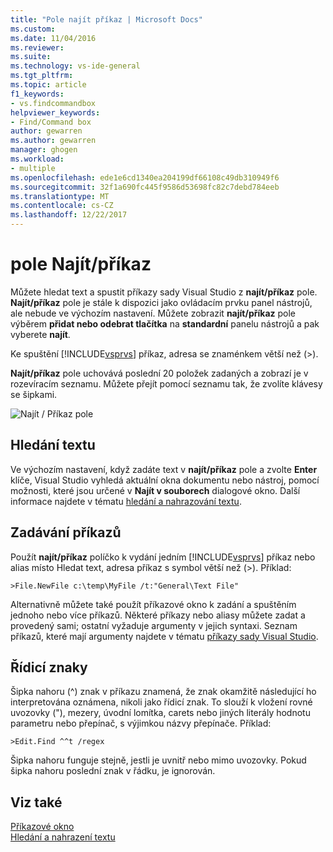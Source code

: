 ```yaml
---
title: "Pole najít příkaz | Microsoft Docs"
ms.custom: 
ms.date: 11/04/2016
ms.reviewer: 
ms.suite: 
ms.technology: vs-ide-general
ms.tgt_pltfrm: 
ms.topic: article
f1_keywords:
- vs.findcommandbox
helpviewer_keywords:
- Find/Command box
author: gewarren
ms.author: gewarren
manager: ghogen
ms.workload:
- multiple
ms.openlocfilehash: ede1e6cd1340ea204199df66108c49db310949f6
ms.sourcegitcommit: 32f1a690fc445f9586d53698fc82c7debd784eeb
ms.translationtype: MT
ms.contentlocale: cs-CZ
ms.lasthandoff: 12/22/2017
---
```

# <a name="findcommand-box"></a>pole Najít/příkaz

Můžete hledat text a spustit příkazy sady Visual Studio z **najít/příkaz** pole. **Najít/příkaz** pole je stále k dispozici jako ovládacím prvku panel nástrojů, ale nebude ve výchozím nastavení. Můžete zobrazit **najít/příkaz** pole výběrem **přidat nebo odebrat tlačítka** na **standardní** panelu nástrojů a pak vyberete **najít**.

Ke spuštění [!INCLUDE[vsprvs](../code-quality/includes/vsprvs_md.md)] příkaz, adresa se znaménkem větší než (>).

**Najít/příkaz** pole uchovává poslední 20 položek zadaných a zobrazí je v rozevíracím seznamu. Můžete přejít pomocí seznamu tak, že zvolíte klávesy se šipkami.

![Najít &#47; Příkaz pole](../ide/media/findcommandbox.png "FindCommandBox")

## <a name="searching-for-text"></a>Hledání textu

Ve výchozím nastavení, když zadáte text v **najít/příkaz** pole a zvolte **Enter** klíče, Visual Studio vyhledá aktuální okna dokumentu nebo nástroj, pomocí možnosti, které jsou určené v **Najít v souborech** dialogové okno. Další informace najdete v tématu [hledání a nahrazování textu](../ide/finding-and-replacing-text.md).

## <a name="entering-commands"></a>Zadávání příkazů

Použít **najít/příkaz** políčko k vydání jedním [!INCLUDE[vsprvs](../code-quality/includes/vsprvs_md.md)] příkaz nebo alias místo Hledat text, adresa příkaz s symbol větší než (>). Příklad:

```
>File.NewFile c:\temp\MyFile /t:"General\Text File"
```

Alternativně můžete také použít příkazové okno k zadání a spuštěním jednoho nebo více příkazů. Některé příkazy nebo aliasy můžete zadat a provedený sami; ostatní vyžaduje argumenty v jejich syntaxi. Seznam příkazů, které mají argumenty najdete v tématu [příkazy sady Visual Studio](../ide/reference/visual-studio-commands.md).

## <a name="escape-characters"></a>Řídicí znaky

Šipka nahoru (^) znak v příkazu znamená, že znak okamžitě následující ho interpretována oznámena, nikoli jako řídicí znak. To slouží k vložení rovné uvozovky ("), mezery, úvodní lomítka, carets nebo jiných literály hodnotu parametru nebo přepínač, s výjimkou názvy přepínače. Příklad:

```
>Edit.Find ^^t /regex
```

Šipka nahoru funguje stejně, jestli je uvnitř nebo mimo uvozovky. Pokud šipka nahoru poslední znak v řádku, je ignorován.

## <a name="see-also"></a>Viz také

[Příkazové okno](../ide/reference/command-window.md)  
[Hledání a nahrazení textu](../ide/finding-and-replacing-text.md)